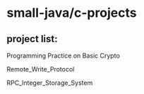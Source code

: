 # small-java/c-projects

## project list:

Programming Practice on Basic Crypto

Remote_Write_Protocol

RPC_Integer_Storage_System
